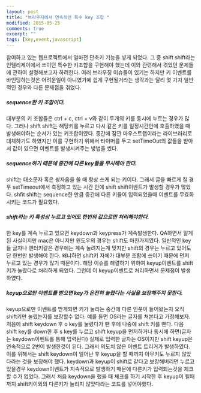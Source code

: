 ```yaml
---
layout: post
title: "브라우저에서 연속적인 특수 key 조합 "
modified: 2015-05-25
comments: true
excerpt: ""
tags: [key,event,javascript]
---
```


참여하고 있는 웹프로젝트에서 얼마전 단축키 기능을 넣게 되었다. 그 중 shift shift라는 인텔리제이에서 쓰이던 특수한 키조합을 구현해야 했는데 이와 관련해서 겪었던 문제들에 관하여 설명해보고자 하려한다.
여러 브라우징 이슈들이 있기는 하지만 키 이벤트를 바인딩하는것은 어려운일이 아니였기에 쉽게 구현될거라는 생각과는 달리 몇 가지 일반적인 경우와 다른 문제점을 겪었다.

##### sequence한 키 조합이다. 
대부분의 키 조합들은 ctrl + c, ctrl + v와 같이 두개의 키를 동시에 누르는 경우가 많다. 그러나 shift shift는 해당키를 누르고 다시 같은 키를 일정시간안에 호출하였을 때 발생해야하는 순서가 있는 키조합이였다. 중간에 잠깐 마우스트랩이라는 라이브러리로 대체하기도 하였지만 이를 구현하기 위해서 타이머를 두고 setTimeOut의 값들을 받아서 값이 있으면 이벤트를 발생시켜주는 방법을 썼다. 

##### sequence하기 때문에 중간에 다른 key들을 무시해야 한다. 
shift는 대소문자 혹은 쌍자음을 쓸 때 항상 쓰게 되는 키이다. 그래서 글을 빠르게 칠 경우 setTimeout에서 측정하고 있는 시간 안에 shift shift이벤트가 발생할 경우가 많았다. shfit shift는 sequence한 만큼 중간에 다른 키들이 입력되었을때 이벤트를 무효화 시키는 코드가 필요했다.

##### shift라는 키 특성상 누르고 있어도 한번의 값으로만 처리해야한다.
한 key를 계속 누르고 있으면 keydown과 keypress가 계속발생한다. QA하면서 알게된 사실이지만 mac은 아니지만 윈도우의 경우는 shift도 마찬가지였다. 일반적인 key들 글자나 엔터키같은 경우에는 계속 눌려지는게 맞지만 shift의 경우는 누르고 있어도 단 한번만 발생해야 한다. 왜냐하면 shift키 자체가 대부분 조합에 쓰이기 때문에 먼저 누르고 있는 경우가 많기 때문이다. 해당 이슈를 해결하기 위하여 keyup이벤트를 shift키가 눌렸다로 처리하게 되었다. 그런데 이 keyup이벤트로  처리하면서 문제점이 발생하였다.

##### keyup으로만 이벤트를 받으면 key가 온전히 눌렸다는 사실을 보장해주지 못한다.
keyup으로만 이벤트를 받게되면 키가 눌리는 중간에 다른 인풋이 들어왔는지 오직 shift키만 눌렸는지를 보장할수 없다. 예를 들면 OS라는 글자를 쳐본다고 가정해보자. 처음에 shift keydown 후 o key를 눌렀다가 땐 후에 나중에 shift 키를 땐다. 다음 shift key를 down한 후 s key를 누르고 shift keyup을 먼저하거나 동시에 하면(글자는 keydown이벤트롤 통해 입력된다) 실제로 입력한 글자는 OS이지만 shift keyup은 연속적으로 2번이 발생한것이 된다. 그래서 의도치 않은 이벤트 트리거가 발생하였다. 이를 위해서는 shift keydown이 일어난 후 keyup을 할 때까지 아무키도 누르지 않았다라는 것을 보장해야 했다. keydown과 keyup이 shift로 같다고 보장해버리면 누르고 있을경우 keydown이벤트가 지속적으로 발생하기 때문에 다른키가 입력되는것을 체크 할 수가 없었다. 그래서 처음 keydown을 했을 때 체크를 하기 시작한 후 keyup이 될때까지 shift키이외의 다른키가 눌리지 않았다라는 코드를 넣어야했다. 






